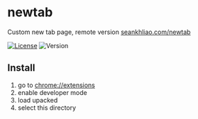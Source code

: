 # newtab

Custom new tab page, remote version [seankhliao.com/newtab][ntp]

[ntp]: https://seankhliao.com/newtab/

[![License](https://img.shields.io/github/license/seankhliao/newtab.svg?style=flat-square)](LICENSE)
![Version](https://img.shields.io/github/v/tag/seankhliao/newtab?sort=semver&style=flat-square)

## Install

1. go to [chrome://extensions][ce]
2. enable developer mode
3. load upacked
4. select this directory

[ce]: chrome://extensions
